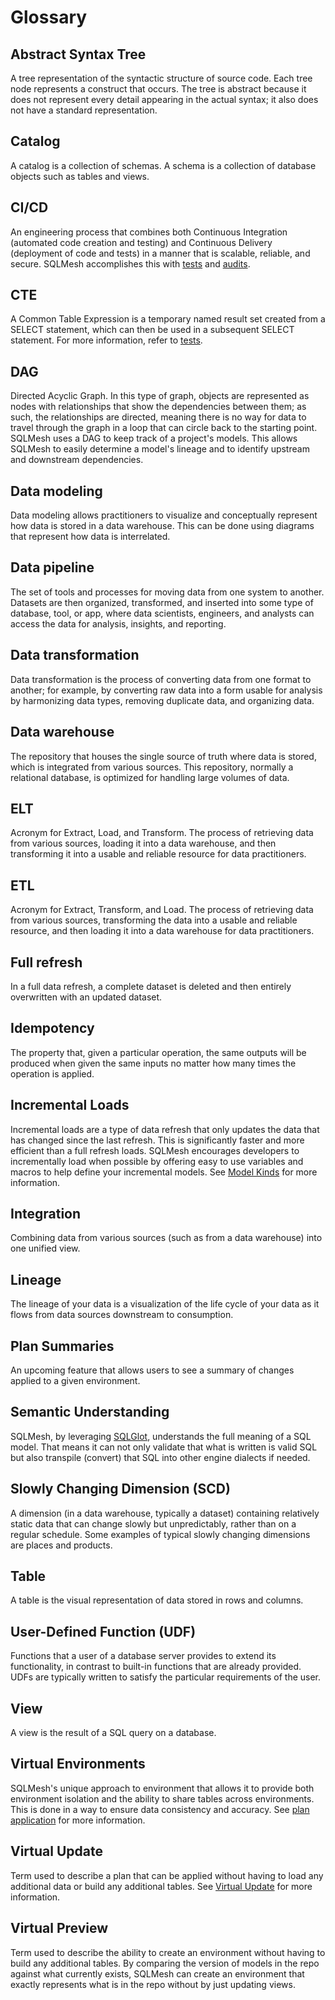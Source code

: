 # Glossary

## Abstract Syntax Tree
A tree representation of the syntactic structure of source code. Each tree node represents a construct that occurs. The tree is abstract because it does not represent every detail appearing in the actual syntax; it also does not have a standard representation.

## Catalog
A catalog is a collection of schemas. A schema is a collection of database objects such as tables and views.

## CI/CD
An engineering process that combines both Continuous Integration (automated code creation and testing) and Continuous Delivery (deployment of code and tests) in a manner that is scalable, reliable, and secure. SQLMesh accomplishes this with [tests](tests.md) and [audits](audits.md).

## CTE
A Common Table Expression is a temporary named result set created from a SELECT statement, which can then be used in a subsequent SELECT statement. For more information, refer to [tests](tests.md).

## DAG
Directed Acyclic Graph. In this type of graph, objects are represented as nodes with relationships that show the dependencies between them; as such, the relationships are directed, meaning there is no way for data to travel through the graph in a loop that can circle back to the starting point. SQLMesh uses a DAG to keep track of a project's models. This allows SQLMesh to easily determine a model's lineage and to identify upstream and downstream dependencies.

## Data modeling
Data modeling allows practitioners to visualize and conceptually represent how data is stored in a data warehouse. This can be done using diagrams that represent how data is interrelated.

## Data pipeline
The set of tools and processes for moving data from one system to another. Datasets are then organized, transformed, and inserted into some type of database, tool, or app, where data scientists, engineers, and analysts can access the data for analysis, insights, and reporting.

## Data transformation
Data transformation is the process of converting data from one format to another; for example, by converting raw data into a form usable for analysis by harmonizing data types, removing duplicate data, and organizing data.

## Data warehouse
The repository that houses the single source of truth where data is stored, which is integrated from various sources. This repository, normally a relational database, is optimized for handling large volumes of data.

## ELT
Acronym for Extract, Load, and Transform. The process of retrieving data from various sources, loading it into a data warehouse, and then transforming it into a usable and reliable resource for data practitioners.

## ETL
Acronym for Extract, Transform, and Load. The process of retrieving data from various sources, transforming the data into a usable and reliable resource, and then loading it into a data warehouse for data practitioners.

## Full refresh
In a full data refresh, a complete dataset is deleted and then entirely overwritten with an updated dataset.

## Idempotency
The property that, given a particular operation, the same outputs will be produced when given the same inputs no matter how many times the operation is applied.

## Incremental Loads
Incremental loads are a type of data refresh that only updates the data that has changed since the last refresh. This is significantly faster and more efficient than a full refresh loads. SQLMesh encourages developers to incrementally load when possible by offering easy to use variables and macros to help define your incremental models. See [Model Kinds](models/model_kinds.md) for more information.

## Integration
Combining data from various sources (such as from a data warehouse) into one unified view.

## Lineage
The lineage of your data is a visualization of the life cycle of your data as it flows from data sources downstream to consumption.

## Plan Summaries
An upcoming feature that allows users to see a summary of changes applied to a given environment.

## Semantic Understanding
SQLMesh, by leveraging [SQLGlot](https://github.com/tobymao/sqlglot), understands the full meaning of a SQL model. That means it can not only validate that what is written is valid SQL but also transpile (convert) that SQL into other engine dialects if needed.

## Slowly Changing Dimension (SCD)
A dimension (in a data warehouse, typically a dataset) containing relatively static data that can change slowly but unpredictably, rather than on a regular schedule. Some examples of typical slowly changing dimensions are places and products.

## Table
A table is the visual representation of data stored in rows and columns.

## User-Defined Function (UDF)
Functions that a user of a database server provides to extend its functionality, in contrast to built-in functions that are already provided. UDFs are typically written to satisfy the particular requirements of the user.

## View
A view is the result of a SQL query on a database.

## Virtual Environments
SQLMesh's unique approach to environment that allows it to provide both environment isolation and the ability to share tables across environments. This is done in a way to ensure data consistency and accuracy. See [plan application](plans.md#plan-application) for more information.

## Virtual Update
Term used to describe a plan that can be applied without having to load any additional data or build any additional tables. See [Virtual Update](plans.md#virtual-update) for more information.

## Virtual Preview
Term used to describe the ability to create an environment without having to build any additional tables. By comparing the version of models in the repo against what currently exists, SQLMesh can create an environment that exactly represents what is in the repo without by just updating views.
